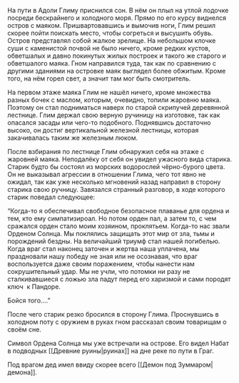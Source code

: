 На пути в Адоли Глиму приснился сон. В нём он плыл на утлой лодочке посреди бескрайнего и холодного моря. Прямо по его курсу виднелся остров с маяком. Пришвартовавшись и вымочив ноги, Глим решил скорее пойти поискать место, чтобы согреться и высушить обувь. Остров представлял собой жалкое зрелище. На небольшом клочке суши с каменистой почвой не было ничего, кроме редких кустов, обветшалых и давно покинутых жилых построек и такого же старого и обветшалого маяка. Гном направился туда, так как по сравнению с другими зданиями на островке маяк выглядел более обжитым. Кроме того, на нём горел свет, а значит там мог быть смотритель.

На первом этаже маяка Глим не нашёл ничего, кроме множества разных бочек с маслом, которым, очевидно, топили жаровню маяка. Поэтому он стал подниматься наверх по старой скрипучей деревянной лестнице. Глим держал свою верную ручиницу на изготовке, так как опасался засады или чего-то подобного. Поднявшись достаточно высоко, он достиг вертикальной железной лестницы, которая закачивалась таким же железным люком. 

После взбирания по лестнице Глим обнаружил себя на этаже с жаровней маяка. Неподалёку от себя он увидел ужасного вида старика. Старик будто бы состоял из морских водорослей чёрно-бурого цвета. Он не выказывал агрессии в отношении Глима, чего тот явно не ожидал, так как уже несколько мгновений назад направил в сторону старика свою ручницу. Завязался странный разговор, в ходе которого старик поведал следующее:

“Когда-то я обеспечивал свободное безопасное плаванье для ордена и тем, кто ему симпатизироал. Но потом орден пал, а затем то, с чем сражался орден стало моим хозяином, проклятьем. Когда-то нас звали Орденом Солнца. Мы поклялись защищать этот мир от зла, тьмы и порождений бездны. На величайший триумф стал нашей погибелью. Когда враг стал наконец заточен и жертва наша уплачена, мы праздновали нашу победу не зная или не осознавая, что враг воспользуется даже своим поражением, чтобы нанести нам сокрушительный удар. Мы не учли, что потомки ни разу не сталкивавшиеся с ложью зла падут перед его харизмой и сами породят ключ  к Пандоре.

Бойся того….”

После чего старик резко бросился в сторону Глима. Проснувшись в холодном поту с оружием в руках гном рассказал своим товарищам о своём сне.

Символ Ордена Солнца мы уже встречали на острове. Его видел Набат в подводных [[Древние руины|руинах]] на дне реке по пути в Граг.

Под врагом дед имел ввиду скорее всего [[Демон под Зуммаром|демона]].